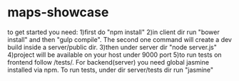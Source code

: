 # maps-showcase
to get started you need:
1)first do "npm install"
2)in client dir run "bower install" and then "gulp compile". 
The second one command will create a dev build inside a server/public dir.
3)then under server dir "node server.js"
4)project will be available on your host under 9000 port
5)to run tests on frontend follow /tests/. For backend(server) you need global jasmine installed via npm.
To run tests, under dir server/tests dir run "jasmine"
